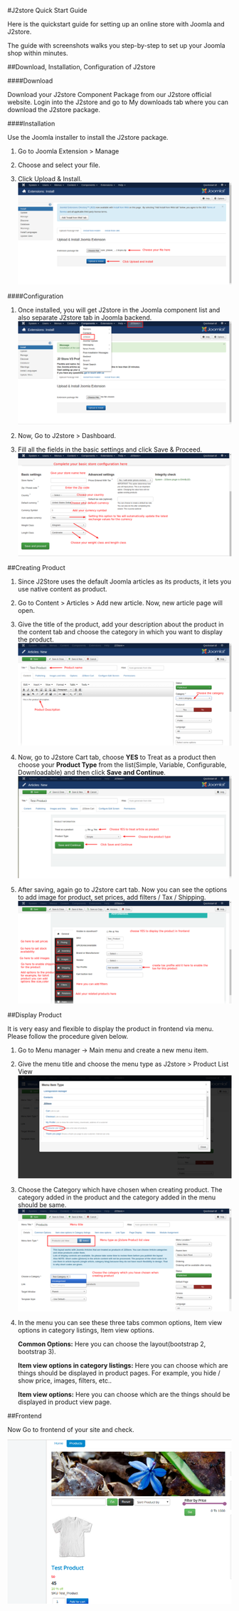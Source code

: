 #J2store Quick Start Guide

Here is the quickstart guide for setting up an online store with Joomla and J2store.

The guide with screenshots walks you step-by-step to set up your Joomla shop within minutes.

##Download, Installation, Configuration of J2store

####Download

Download your J2store Component Package from our J2store official website.
Login into the J2store and go to My downloads tab where you can download the J2store package.
 
####Installation

Use the Joomla installer to install the J2store package.

1. Go to Joomla Extension > Manage

2. Choose and select your file.

3. Click Upload & Install.
![](./assets/images/j2store_install.png)

####Configuration

1. Once installed, you will get J2store in the Joomla component list and also separate J2store tab in Joomla backend.
![](./assets/images/j2store_component.png)

2. Now, Go to J2store > Dashboard.

3. Fill all the fields in the basic settings and click Save & Proceed.
![](./assets/images/j2store_basic_settings.png)

##Creating Product

1. Since J2Store uses the default Joomla articles as its products, it lets you use native content as product.

2. Go to Content > Articles > Add new article. Now, new article page will open.

3. Give the title of the product, add your description about the product in the content tab and choose the category in which you want to display the product.
![](./assets/images/j2store_create_product.png)

4. Now, go to J2store Cart tab, choose **YES** to Treat as a product then choose your **Product Type** from the list(Simple, Variable, Configurable, Downloadable) and then click **Save and Continue**.
![](./assets/images/j2store_product_type.png)

5. After saving, again go to J2store cart tab. Now you can see the options to add image for product, set prices, add filters / Tax / Shipping.
![](./assets/images/j2store_product_settings.png)

##Display Product

It is very easy and flexible to display the product in frontend via menu. Please follow the procedure given below.

1. Go to Menu manager -> Main menu and create a new menu item.
2. Give the menu title and choose the menu type as J2store > Product List View
![](./assets/images/j2store_layout.png)

3. Choose the Category which have chosen when creating product. The category added in the product and the category added in the menu should be same.
![](./assets/images/j2store_menu.png)

4. In the menu you can see these three tabs common options, Item view options in category listings, Item view options.

   **Common Options:** Here you can choose the layout(bootstrap 2, bootstrap 3).
   
   **Item view options in category listings:** Here you can choose which are things should be displayed in product pages. For example, you hide / show price, images, filters, etc..
   
   **Item view options:** Here you can choose which are the things should be displayed in product view page.

##Frontend

Now Go to frontend of your site and check.

![](./assets/images/j2store_quickstart_frontend.png)
